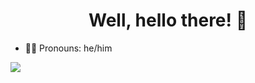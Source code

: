 <h1 align="center">
  Well, hello there! 🦝
</h1>


<!-- - 🔭 I’m currently working on **Smaller projects, trying out new stuff**
- 🌱 I’m currently learning **Angular**
- 👯 I’m looking to collaborate on **anything 🦝**
- 🤔 I’m looking for help with **-**
- 💬 Ask me about **anything 🦝** 
- 📫 Contact me: **fschocke@gmail.com** -->
- 🏳️‍🌈 Pronouns: he/him
  
  
<p><img align="left" src="https://github-readme-stats.vercel.app/api/top-langs/?username=fre-ben&layout=compact&theme=radical&hide=ruby"></p>


 <!--
**fre-ben/fre-ben** is a ✨ _special_ ✨ repository because its `README.md` (this file) appears on your GitHub profile.
Here are some ideas to get you started:
- 
- 😄 Pronouns: ...
- 
-->
